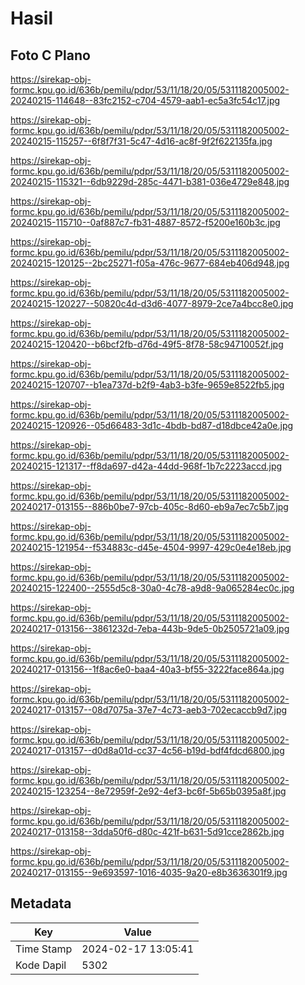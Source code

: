 # Hasil

## Foto C Plano

https://sirekap-obj-formc.kpu.go.id/636b/pemilu/pdpr/53/11/18/20/05/5311182005002-20240215-114648--83fc2152-c704-4579-aab1-ec5a3fc54c17.jpg

https://sirekap-obj-formc.kpu.go.id/636b/pemilu/pdpr/53/11/18/20/05/5311182005002-20240215-115257--6f8f7f31-5c47-4d16-ac8f-9f2f622135fa.jpg

https://sirekap-obj-formc.kpu.go.id/636b/pemilu/pdpr/53/11/18/20/05/5311182005002-20240215-115321--6db9229d-285c-4471-b381-036e4729e848.jpg

https://sirekap-obj-formc.kpu.go.id/636b/pemilu/pdpr/53/11/18/20/05/5311182005002-20240215-115710--0af887c7-fb31-4887-8572-f5200e160b3c.jpg

https://sirekap-obj-formc.kpu.go.id/636b/pemilu/pdpr/53/11/18/20/05/5311182005002-20240215-120125--2bc25271-f05a-476c-9677-684eb406d948.jpg

https://sirekap-obj-formc.kpu.go.id/636b/pemilu/pdpr/53/11/18/20/05/5311182005002-20240215-120227--50820c4d-d3d6-4077-8979-2ce7a4bcc8e0.jpg

https://sirekap-obj-formc.kpu.go.id/636b/pemilu/pdpr/53/11/18/20/05/5311182005002-20240215-120420--b6bcf2fb-d76d-49f5-8f78-58c94710052f.jpg

https://sirekap-obj-formc.kpu.go.id/636b/pemilu/pdpr/53/11/18/20/05/5311182005002-20240215-120707--b1ea737d-b2f9-4ab3-b3fe-9659e8522fb5.jpg

https://sirekap-obj-formc.kpu.go.id/636b/pemilu/pdpr/53/11/18/20/05/5311182005002-20240215-120926--05d66483-3d1c-4bdb-bd87-d18dbce42a0e.jpg

https://sirekap-obj-formc.kpu.go.id/636b/pemilu/pdpr/53/11/18/20/05/5311182005002-20240215-121317--ff8da697-d42a-44dd-968f-1b7c2223accd.jpg

https://sirekap-obj-formc.kpu.go.id/636b/pemilu/pdpr/53/11/18/20/05/5311182005002-20240217-013155--886b0be7-97cb-405c-8d60-eb9a7ec7c5b7.jpg

https://sirekap-obj-formc.kpu.go.id/636b/pemilu/pdpr/53/11/18/20/05/5311182005002-20240215-121954--f534883c-d45e-4504-9997-429c0e4e18eb.jpg

https://sirekap-obj-formc.kpu.go.id/636b/pemilu/pdpr/53/11/18/20/05/5311182005002-20240215-122400--2555d5c8-30a0-4c78-a9d8-9a065284ec0c.jpg

https://sirekap-obj-formc.kpu.go.id/636b/pemilu/pdpr/53/11/18/20/05/5311182005002-20240217-013156--3861232d-7eba-443b-9de5-0b2505721a09.jpg

https://sirekap-obj-formc.kpu.go.id/636b/pemilu/pdpr/53/11/18/20/05/5311182005002-20240217-013156--1f8ac6e0-baa4-40a3-bf55-3222face864a.jpg

https://sirekap-obj-formc.kpu.go.id/636b/pemilu/pdpr/53/11/18/20/05/5311182005002-20240217-013157--08d7075a-37e7-4c73-aeb3-702ecaccb9d7.jpg

https://sirekap-obj-formc.kpu.go.id/636b/pemilu/pdpr/53/11/18/20/05/5311182005002-20240217-013157--d0d8a01d-cc37-4c56-b19d-bdf4fdcd6800.jpg

https://sirekap-obj-formc.kpu.go.id/636b/pemilu/pdpr/53/11/18/20/05/5311182005002-20240215-123254--8e72959f-2e92-4ef3-bc6f-5b65b0395a8f.jpg

https://sirekap-obj-formc.kpu.go.id/636b/pemilu/pdpr/53/11/18/20/05/5311182005002-20240217-013158--3dda50f6-d80c-421f-b631-5d91cce2862b.jpg

https://sirekap-obj-formc.kpu.go.id/636b/pemilu/pdpr/53/11/18/20/05/5311182005002-20240217-013155--9e693597-1016-4035-9a20-e8b3636301f9.jpg


## Metadata

| Key        | Value               |
| ---------- | ------------------- |
| Time Stamp | 2024-02-17 13:05:41 |
| Kode Dapil | 5302                |



